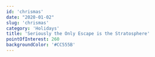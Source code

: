 ```yaml
---
id: 'chrismas'
date: "2020-01-02"
slug: 'chrismas'
category: 'Holidays'
title: 'Seriously the Only Escape is the Stratosphere'
pointOfInterest: 260
backgroundColor: '#CC555B'
---
```

